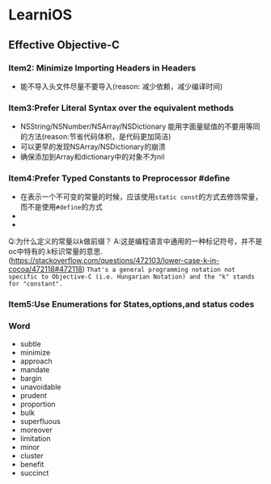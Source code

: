 # LearniOS

## Effective Objective-C

### Item2: Minimize Importing Headers in Headers
* 能不导入头文件尽量不要导入(reason: 减少依赖，减少编译时间)

### Item3:Prefer Literal Syntax over the equivalent methods
* NSString/NSNumber/NSArray/NSDictionary 能用字面量赋值的不要用等同的方法(reason:节省代码体积，是代码更加简洁)
* 可以更早的发现NSArray/NSDictionary的崩溃
* 确保添加到Array和dictionary中的对象不为nil

### Item4:Prefer Typed Constants to Preprocessor #define
* 在表示一个不可变的常量的时候，应该使用`static const`的方式去修饰常量，而不是使用`#define`的方式
* 
*


Q:为什么定义的常量以k做前缀？
A:这是编程语言中通用的一种标记符号，并不是oc中特有的.k标识常量的意思. (https://stackoverflow.com/questions/472103/lower-case-k-in-cocoa/472118#472118)
`That's a general programming notation not specific to Objective-C (i.e. Hungarian Notation) and the "k" stands for "constant".`

### Item5:Use Enumerations for States,options,and status codes



### Word
* subtle
* minimize
* approach
* mandate
* bargin
* unavoidable
* prudent
* proportion
* bulk
* superfluous
* moreover
* limitation
* minor
* cluster
* benefit
* succinct

